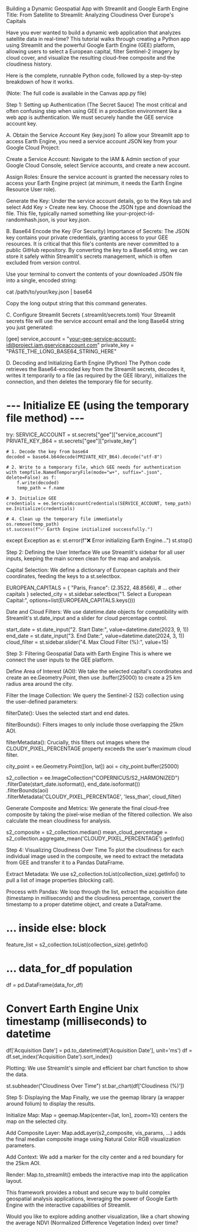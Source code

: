 Building a Dynamic Geospatial App with Streamlit and Google Earth Engine
Title: From Satellite to Streamlit: Analyzing Cloudiness Over Europe's Capitals

Have you ever wanted to build a dynamic web application that analyzes satellite data in real-time? This tutorial walks through creating a Python app using Streamlit and the powerful Google Earth Engine (GEE) platform, allowing users to select a European capital, filter Sentinel-2 imagery by cloud cover, and visualize the resulting cloud-free composite and the cloudiness history.

Here is the complete, runnable Python code, followed by a step-by-step breakdown of how it works.

(Note: The full code is available in the Canvas app.py file)

Step 1: Setting up Authentication (The Secret Sauce)
The most critical and often confusing step when using GEE in a production environment like a web app is authentication. We must securely handle the GEE service account key.

A. Obtain the Service Account Key (key.json)
To allow your Streamlit app to access Earth Engine, you need a service account JSON key from your Google Cloud Project:

Create a Service Account: Navigate to the IAM & Admin section of your Google Cloud Console, select Service accounts, and create a new account.

Assign Roles: Ensure the service account is granted the necessary roles to access your Earth Engine project (at minimum, it needs the Earth Engine Resource User role).

Generate the Key: Under the service account details, go to the Keys tab and select Add Key > Create new key. Choose the JSON type and download the file. This file, typically named something like your-project-id-randomhash.json, is your key.json.

B. Base64 Encode the Key (For Security)
Importance of Secrets: The JSON key contains your private credentials, granting access to your GEE resources. It is critical that this file's contents are never committed to a public GitHub repository. By converting the key to a Base64 string, we can store it safely within Streamlit's secrets management, which is often excluded from version control.

Use your terminal to convert the contents of your downloaded JSON file into a single, encoded string:

cat /path/to/your/key.json | base64

Copy the long output string that this command generates.

C. Configure Streamlit Secrets (.streamlit/secrets.toml)
Your Streamlit secrets file will use the service account email and the long Base64 string you just generated:

[gee]
service_account = "your-gee-service-account-id@project.iam.gserviceaccount.com"
private_key = "PASTE_THE_LONG_BASE64_STRING_HERE"

D. Decoding and Initializing Earth Engine (Python)
The Python code retrieves the Base64-encoded key from the Streamlit secrets, decodes it, writes it temporarily to a file (as required by the GEE library), initializes the connection, and then deletes the temporary file for security.

# --- Initialize EE (using the temporary file method) ---
try:
    SERVICE_ACCOUNT = st.secrets["gee"]["service_account"]
    PRIVATE_KEY_B64 = st.secrets["gee"]["private_key"]

    # 1. Decode the key from base64
    decoded = base64.b64decode(PRIVATE_KEY_B64).decode("utf-8")
    
    # 2. Write to a temporary file, which GEE needs for authentication
    with tempfile.NamedTemporaryFile(mode="w+", suffix=".json", delete=False) as f:
        f.write(decoded)
        temp_path = f.name

    # 3. Initialize GEE
    credentials = ee.ServiceAccountCredentials(SERVICE_ACCOUNT, temp_path)
    ee.Initialize(credentials)
    
    # 4. Clean up the temporary file immediately
    os.remove(temp_path)
    st.success(f"✅ Earth Engine initialized successfully.")
except Exception as e:
    st.error(f"❌ Error initializing Earth Engine...")
    st.stop()

Step 2: Defining the User Interface
We use Streamlit's sidebar for all user inputs, keeping the main screen clean for the map and analysis.

Capital Selection: We define a dictionary of European capitals and their coordinates, feeding the keys to a st.selectbox.

EUROPEAN_CAPITALS = {
    "Paris, France": (2.3522, 48.8566),
    # ... other capitals
}
selected_city = st.sidebar.selectbox("1. Select a European Capital:", options=list(EUROPEAN_CAPITALS.keys()))


Date and Cloud Filters: We use datetime.date objects for compatibility with Streamlit's st.date_input and a slider for cloud percentage control.

start_date = st.date_input("2. Start Date:", value=datetime.date(2023, 9, 1))
end_date = st.date_input("3. End Date:", value=datetime.date(2024, 3, 1))
cloud_filter = st.sidebar.slider("4. Max Cloud Filter (%):", value=15)


Step 3: Filtering Geospatial Data with Earth Engine
This is where we connect the user inputs to the GEE platform.

Define Area of Interest (AOI): We take the selected capital's coordinates and create an ee.Geometry.Point, then use .buffer(25000) to create a 25 km radius area around the city.

Filter the Image Collection: We query the Sentinel-2 (S2) collection using the user-defined parameters:

filterDate(): Uses the selected start and end dates.

filterBounds(): Filters images to only include those overlapping the 25km AOI.

filterMetadata(): Crucially, this filters out images where the CLOUDY_PIXEL_PERCENTAGE property exceeds the user's maximum cloud filter.

city_point = ee.Geometry.Point([lon, lat])
aoi = city_point.buffer(25000)

s2_collection = ee.ImageCollection("COPERNICUS/S2_HARMONIZED") \
    .filterDate(start_date.isoformat(), end_date.isoformat()) \
    .filterBounds(aoi) \
    .filterMetadata('CLOUDY_PIXEL_PERCENTAGE', 'less_than', cloud_filter)


Generate Composite and Metrics: We generate the final cloud-free composite by taking the pixel-wise median of the filtered collection. We also calculate the mean cloudiness for analysis.

s2_composite = s2_collection.median()
mean_cloud_percentage = s2_collection.aggregate_mean('CLOUDY_PIXEL_PERCENTAGE').getInfo()


Step 4: Visualizing Cloudiness Over Time
To plot the cloudiness for each individual image used in the composite, we need to extract the metadata from GEE and transfer it to a Pandas DataFrame.

Extract Metadata: We use s2_collection.toList(collection_size).getInfo() to pull a list of image properties (blocking call).

Process with Pandas: We loop through the list, extract the acquisition date (timestamp in milliseconds) and the cloudiness percentage, convert the timestamp to a proper datetime object, and create a DataFrame.

# ... inside else: block
feature_list = s2_collection.toList(collection_size).getInfo()
# ... data_for_df population

df = pd.DataFrame(data_for_df)
# Convert Earth Engine Unix timestamp (milliseconds) to datetime
df['Acquisition Date'] = pd.to_datetime(df['Acquisition Date'], unit='ms')
df = df.set_index('Acquisition Date').sort_index()


Plotting: We use Streamlit's simple and efficient bar chart function to show the data.

st.subheader("Cloudiness Over Time")
st.bar_chart(df['Cloudiness (%)']) 


Step 5: Displaying the Map
Finally, we use the geemap library (a wrapper around folium) to display the results.

Initialize Map: Map = geemap.Map(center=[lat, lon], zoom=10) centers the map on the selected city.

Add Composite Layer: Map.addLayer(s2_composite, vis_params, ...) adds the final median composite image using Natural Color RGB visualization parameters.

Add Context: We add a marker for the city center and a red boundary for the 25km AOI.

Render: Map.to_streamlit() embeds the interactive map into the application layout.

This framework provides a robust and secure way to build complex geospatial analysis applications, leveraging the power of Google Earth Engine with the interactive capabilities of Streamlit.

Would you like to explore adding another visualization, like a chart showing the average NDVI (Normalized Difference Vegetation Index) over time?